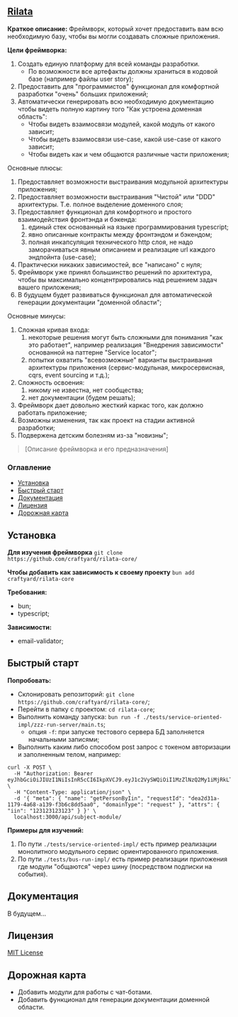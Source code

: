 ## [Rilata](https://github.com/craftyard/rilata-core)

**Краткое описание:** 
Фреймворк, который хочет предоставить вам всю необходимую базу, чтобы вы могли создавать сложные приложения.

**Цели фреймворка:**
1. Создать единую платформу для всей команды разработки.
    - По возможности все артефакты должны храниться в кодовой базе (например файлы user story);
1. Предоставить для "программистов" функционал для комфортной разработки "очень" больших приложений;
1. Автоматически генерировать всю необходимую документацию чтобы видеть полную картину того "Как устроена доменная область":
    - Чтобы видеть взаимосвязи модулей, какой модуль от какого зависит;
    - Чтобы видеть взаимосвязи use-case, какой use-case от какого зависит;
    - Чтобы видеть как и чем общаются различные части приложения;

Основные плюсы:
1. Предоставляет возможности выстраивания модульной архитектуры приложения;
1. Предоставляет возможности выстраивания "Чистой" или "DDD" архитектуры. Т.е. полное выделение доменного слоя;
1. Предоставляет функционал для комфортного и простого взаимодействия фронтэнда и бэкенда:
    1. единый стек основанный на языке программирования typescript;
    1. явно описанные контракты между фронтэндом и бэкендом;
    1. полная инкапсуляция технического http слоя, не надо заморачиваться явным описанием и реализацие url каждого эндпойнта (use-case);
1. Практически никаких зависимостей, все "написано" с нуля;
1. Фреймворк уже принял большинство решений по архитектура, чтобы вы максимально концентрировались над решением задач вашего приложения;
1. В будущем будет развиваться функционал для автоматической генерации документации "доменной области";

Основные минусы:
1. Сложная кривая входа:
    1. некоторые решения могут быть сложными для понимания "как это работает", например реализация "Внедрения зависимости" основанной на паттерне "Service locator";
    1. попытки охватить "всевозможные" варианты выстраивания архитектуры приложения (сервис-модульная, микросервисная, cqrs, event sourcing и т.д.);
1. Сложность освоения:
    1. никому не известна, нет сообщества;
    1. нет документации (будем решать);
1. Фреймворк дает довольно жесткий каркас того, как должно работать приложение;
1. Возможны изменения, так как проект на стадии активной разработки;
1. Подвержена детским болезням из-за "новизны";

> [Описание фреймворка и его предназначения]

### Оглавление

* [Установка](#установка)
* [Быстрый старт](#быстрый-старт)
* [Документация](#документация)
* [Лицензия](#лицензия)
* [Дорожная карта](#дорожная-карта)

## Установка
**Для изучения фреймворка**
`git clone https://github.com/craftyard/rilata-core/`

**Чтобы добавить как зависимость к своему проекту**
`bun add craftyard/rilata-core`

**Требования:**
- bun;
- typescript;

**Зависимости:**
- email-validator;

## Быстрый старт

**Попробовать:**
- Склонировать репозиторий: `git clone https://github.com/craftyard/rilata-core/`;
- Перейти в папку с проектом: `cd rilata-core`;
- Выполнить команду запуска: `bun run -f ./tests/service-oriented-impl/zzz-run-server/main.ts`;
    - опция `-f`: при запуске тестового сервера БД заполняется начальными записями;
- Выполнить каким либо способом post запрос с токеном авторизации и заполненным телом, например:  
```
curl -X POST \
  -H "Authorization: Bearer eyJhbGciOiJIUzI1NiIsInR5cCI6IkpXVCJ9.eyJ1c2VySWQiOiI1MzZlNzQ2My1iMjRkLTRlN2ItYmFkOS0yYmQyZWQ4MDExZmQiLCJleHAiOjI1MjY4NTIzNTUzMDIsInR5cCI6ImFjY2VzcyJ9.Fj0xoztJyN52K9prR8w1Jo0B_7rImJ6e2RsCnAARfR8" \
  -H "Content-Type: application/json" \
  -d '{ "meta": { "name": "getPersonByIin", "requestId": "dea2d31a-1179-4a68-a139-f3b6c8dd5aa0", "domainType": "request" }, "attrs": { "iin": "123123123123" } }' \
  localhost:3000/api/subject-module/
```

**Примеры для изучений:**
1. По пути `./tests/service-oriented-impl/` есть пример реализации монолитного модульного сервис ориентированного приложения.
2. По пути `./tests/bus-run-impl/` есть пример реализации приложения где модули "общаются" через шину (посредством подписки на события).

## Документация

В будущем...

## Лицензия

[MIT License](https://opensource.org/license/mit)

## Дорожная карта
- Добавить модули для работы с чат-ботами.
- Добавить функционал для генерации документации доменной области.
